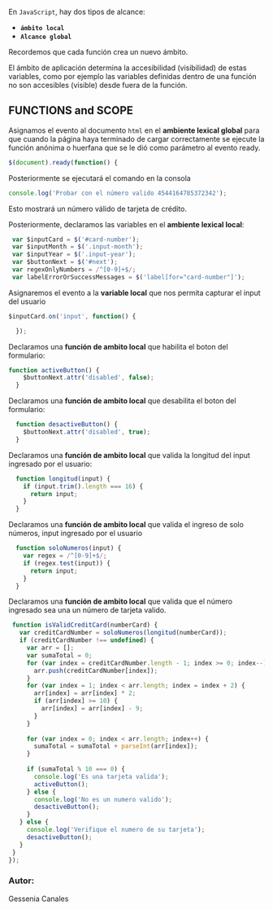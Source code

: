 
En `JavaScript`, hay dos tipos de alcance:

* **`ámbito local`** 
* **`Alcance global`**

Recordemos que cada función crea un nuevo ámbito.

El ámbito de aplicación determina la accesibilidad (visibilidad) de estas variables, como por ejemplo las variables definidas dentro de una función no son accesibles (visible) desde fuera de la función.


## FUNCTIONS and SCOPE

Asignamos el evento al documento `html` en el **ambiente lexical global** para que cuando la página haya terminado de cargar correctamente se ejecute la función anónima o huerfana que se le dió como parámetro al evento ready.

```js
$(document).ready(function() {
```
Posteriormente se ejecutará el comando en la consola

```js
console.log('Probar con el número valido 4544164785372342');
```
Esto mostrará un número válido de tarjeta de crédito.

Posteriormente, declaramos las variables en el **ambiente lexical local**:

```js
 var $inputCard = $('#card-number');
 var $inputMonth = $('.input-month');
 var $inputYear = $('.input-year');
 var $buttonNext = $('#next');
 var regexOnlyNumbers = /^[0-9]+$/;
 var labelErrorOrSuccessMessages = $('label[for="card-number"]');
```

Asignaremos el evento  a la **variable local** que nos permita capturar el input del usuario

```js
$inputCard.on('input', function() {

  });
```
Declaramos una **función de ambito local** que habilita el boton del formulario:
```js
function activeButton() {
    $buttonNext.attr('disabled', false);
  }
 ```

Declaramos una **función de ambito local** que desabilita el boton del formulario:
```js
  function desactiveButton() {  
    $buttonNext.attr('disabled', true);
  } 
```
Declaramos una **función de ambito local** que valida la longitud del input ingresado por el usuario:
```js
  function longitud(input) {
    if (input.trim().length === 16) {
      return input;
    }
  }
  ```

Declaramos una **función de ambito local** que valida el ingreso de solo números, input ingresado por el usuario
```js
  function soloNumeros(input) {
    var regex = /^[0-9]+$/;
    if (regex.test(input)) {
      return input;
    }
  }
  ```
 Declaramos una **función de ambito local** que valida que el número ingresado sea una un número de tarjeta valido.

 ```js
  function isValidCreditCard(numberCard) {
    var creditCardNumber = soloNumeros(longitud(numberCard));
    if (creditCardNumber !== undefined) {
      var arr = [];
      var sumaTotal = 0;
      for (var index = creditCardNumber.length - 1; index >= 0; index--) {
        arr.push(creditCardNumber[index]);
      }
      for (var index = 1; index < arr.length; index = index + 2) {
        arr[index] = arr[index] * 2;
        if (arr[index] >= 10) {
          arr[index] = arr[index] - 9;
        }    
      }
     
      for (var index = 0; index < arr.length; index++) {
        sumaTotal = sumaTotal + parseInt(arr[index]);
      }
     
      if (sumaTotal % 10 === 0) {
        console.log('Es una tarjeta valida');
        activeButton();
      } else {
        console.log('No es un numero valido');
        desactiveButton();
      }
    } else {
      console.log('Verifique el numero de su tarjeta'); 
      desactiveButton();  
    }
  }
});
 ```

 ### Autor:
 Gessenia Canales